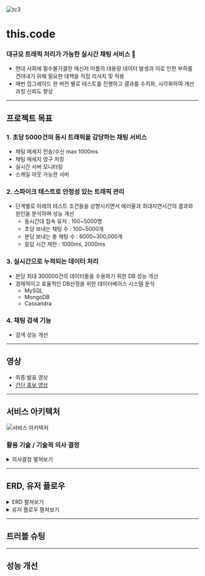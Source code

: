 ![tc3](https://github.com/god-kao-talk/.github/assets/54833128/c0ccb62e-4940-40e9-9ffd-60326cce5a89)

# this.code
### 대규모 트래픽 처리가 가능한 실시간 채팅 서비스 💬
- 현대 사회에 필수불가결한 메신저 어플의 대용량 데이터 발생과 이로 인한 부하를 견뎌내기 위해 필요한 대책을 직접 리서치 및 적용
- 매번 업그레이드 한 버전 별로 테스트를 진행하고 결과를 수치화, 시각화하여 개선 과정 신뢰도 향상

---
## 프로젝트 목표
### 1. 초당 5000건의 동시 트래픽을 감당하는 채팅 서비스
- 채팅 메세지 전송/수신 max 1000ms
- 채팅 메세지 영구 저장
- 실시간 서버 모니터링
- 스케일 아웃 가능한 서버

### 2. 스파이크 테스트로 안정성 있는 트래픽 관리
- 단계별로 아래의 테스트 조건들을 상향시키면서 에러율과 최대지연시간의 결과와 원인을 분석하며 성능 개선
    - 동시간대 접속 유저 : 100~5000명
    - 초당 보내는 채팅 수 : 100~5000개
    - 분당 보내는 총 채팅 수 : 6000~300,000개
    - 응답 시간 제한 : 1000ms, 2000ms

### 3. 실시간으로 누적되는 데이터 처리
- 분당 최대 300000건의 데이터들을 수용하기 위한 DB 성능 개선
- 경제적이고 효율적인 DB선정을 위한 데이터베이스 시스템 분석
    - MySQL
    - MongoDB
    - Cassandra

### 4. 채팅 검색 기능
- 검색 성능 개선

---
## 영상
- 최종 발표 영상
- [간단 홍보 영상](https://www.youtube.com/watch?v=yDGTc6K40o4)

---
## 서비스 아키텍처
![서비스 아키텍처](https://github.com/god-kao-talk/.github/assets/54833128/930aa88d-07ea-47e7-9ec3-9602f52ae4fc)
### 활용 기술 / 기술적 의사 결정
<details>
  <summary>의사결정 펼쳐보기</summary>

  |요구사항|선택지|기술 선택 이유|
  |---|---|---|
  |🛢️ 데이터 베이스|ver1. MySQL, <br> ver2. MongoDB, <br> ver3. Cassandra|버전 별 성능테스트 결과와 IOPS와 Billing 측면에서 우위를 가진 MongoDB 최종 선택|
  |📈 부하 테스트|Jmeter, Ngrinder|소켓 통신 테스트를 위한 시나리오 작성 가능|
  |📊 모니터링|Grafana, Prometheus, kibana|- Grafana : 시스템 관점에서 CPU 메모리, 디스크 IO 사용율과 같은 지표를 시각화 하는데 특화 <br> - Kibana : 엘라스틱 위에서 쿼리 로그 분석에 특화 <br> → 채팅 시스템에서 트래픽 지표를 분석하기 위해 Grafana 선택|
  |🛠️ 데이터 파이프라인|Kafka, Redis|- Redis : 휘발성 <br> - kafka : 트랜잭션을 줄이고 비동기적으로 데이터베이스에 저장할 수 있고 정합성을 보장 <br> → 휘발성이 있는 Redis는 신뢰도가 중요한 채팅 서비스와 적합하지 않다고 판단, kafka 선택|
  |🗂️ 클러스터링|Docker Swarm, Kubernetes|컨테이너 클러스터링, 로드밸런싱 기능에 집중 <br> - 중소 규모의 클러스터에서 컨테이너 기반 애플리케이션 구동을 제어하기에 충분한 기능을 제공 <br> - 도커 엔진이 설치된 환경이라면 별도의 구축 비용 없이 컨테이너 오케스트레이션 환경 구축 가능 <br> - Kubernetes의 경우 master node의 최소 요구 사양이 CPU 2, RAM 2GB, 현 프로젝트에 오버 스펙이라고 판단 <br> → Docker Swarm 선택|
  |🔍 검색 성능 개선|Elasticsearch, <br> MongoDB Index, <br> QueryDSL|대용량의 데이터 속에서 채팅 메시지를 찾아야 함에 집중 <br> - 역 인덱스를 이용해 데이터를 관리하기 때문에 모든 데이터를 탐색하지 않고도 결과를 찾을 수 있음 <br> - 데이터의 규모가 커질수록 찾고자 하는 메시지의 데이터 위치를 알고 있는 것은 성능 최적화를 가능케 함|
  |⚙️ CI/CD|Github Action, Jenkins|Jenkins: 별도의 서버를 구축해야하며, 계정과 트리거에 기반하고 있으며 GitHub 이벤트를 처리할 수없다. <br> Git Action: 클라우드에서 동작하므로 어떤 설치도 필요 없다. 모든 GitHub 이벤트에 대해 GitHub Actions를 제공하고 있다. GitHub에 push, PR 이벤트가 발생할 때 자동 테스트, 배포가 쉽게 이루어지기 때문에 개발에 몰두할 수 있음 <br> -> Github Action 선택|
  |🚀 소켓 통신|Web socket|- 서버가 클라이언트에게 비동기 메시지를 보낼 때 가장 널리 사용하는 기술 <br> - 양방향 메시지 전송까지 가능|


</details>

---
## ERD, 유저 플로우
<details>
    <summary>ERD 펼쳐보기</summary>
    <img src="https://github.com/god-kao-talk/.github/assets/54833128/56a5afca-7256-47c2-9ad4-0e300ff74426" alt="erd">
</details>

<details>
    <summary>유저 플로우 펼쳐보기</summary>
    <img src="https://github.com/god-kao-talk/.github/assets/54833128/3feef34e-e2e5-48b0-b689-0a7e6224c4b0" alt="user flow">
</details>

---
## 트러블 슈팅

---
## 성능 개선
